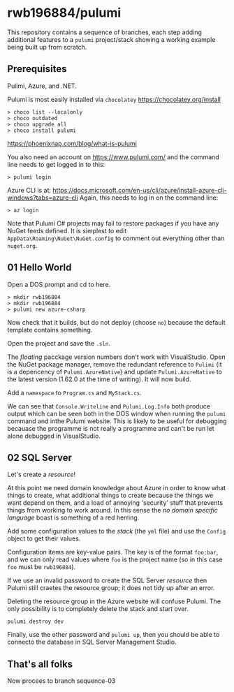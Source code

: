 # rwb196884/pulumi

This repository contains a sequence of branches, each step adding additional features to a `pulumi` project/stack
showing a working example being built up from scratch.

## Prerequisites

Pulimi, Azure, and .NET.

Pulumi is most easily installed via `chocolatey` https://chocolatey.org/install
```
> choco list --localonly
> choco outdated
> choco upgrade all
> choco install pulumi
```

https://phoenixnap.com/blog/what-is-pulumi

You also need an account on https://www.pulumi.com/ and the command line needs to get logged in to this:
```
> pulumi login
```

Azure CLI is at: https://docs.microsoft.com/en-us/cli/azure/install-azure-cli-windows?tabs=azure-cli
Again, this needs to log in on the command line:
```
> az login
```

Note that Pulumi C# projects may fail to restore packages if you have any NuGet feeds defined.
It is simplest to edit `AppData\Roaming\NuGet\NuGet.config` to comment out everything
other than `nuget.org`.

## 01 Hello World

Open a DOS prompt and cd to here.
```
> mkdir rwb196884
> mkdir rwb196884
> pulumi new azure-csharp
```

Now check that it builds, but do not deploy (choose `no`) because the default template contains something.

Open the project and save the `.sln`.

The _floating_ pacckage version numbers don't work with VisualStudio.
Open the NuGet package manager, remove the redundant reference to `Pulimi` 
(it is a depencency of `Pulumi.AzureNative`) and update `Pulumi.AzureNative`
to the latest version (1.62.0 at the time of writing). It will now build.

Add a `namespace` to `Program.cs` and `MyStack.cs`.

We can see that `Console.Writeline` and `Pulumi.Log.Info` both produce output
which can be seen both in the DOS window when running the `pulumi` command
and inthe Pulumi website.
This is likely to be useful for debugging becauase the programme is not really 
a programme and can't be run let alone debugged in VisualStudio.

## 02 SQL Server

Let's create a _resource_!

At this point we need domain knowledge about Azure in order to know what things to create, 
what additional things to create because the things we want depend on them,
and a load of annoying 'security' stuff that prevents things from working to work around.
In this sense the _no domain specific language_ boast is something of a red herring.

Add some configuration values to the _stack_ (the `yml` file) and use the `Config` object to get their values.

Configuration items are key-value pairs. The key is of the format `foo:bar`, and we can only read values where `foo` is the project name
(so in this case `foo` must be `rwb196884`).

If we use an invalid password to create the SQL Server _resource_ then Pulumi still craetes the resource group; it does not tidy up after an error.

Deleting the resource group in the Azure website will confuse Pulumi.
The only possibility is to completely delete the stack and start over.
```
pulumi destroy dev
```

Finally, use the other password and `pulumi up`, then you should be able to connecto the database in SQL Server Management Studio.

## That's all folks

Now procees to branch sequence-03
